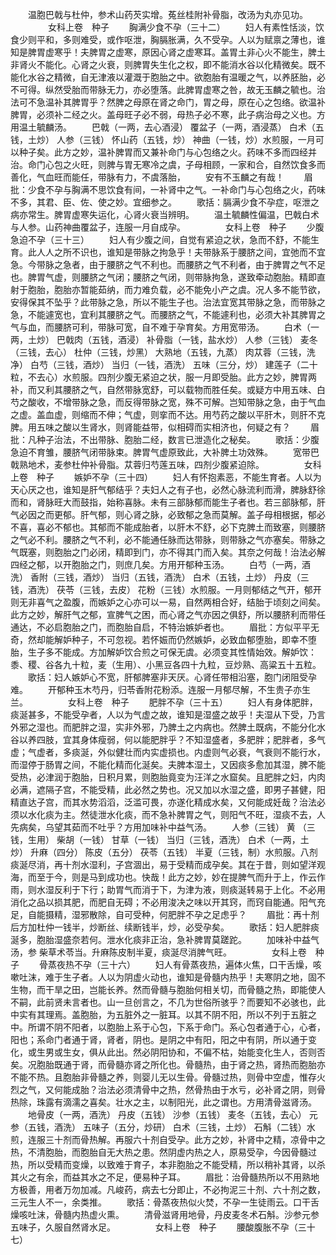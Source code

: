 <!-- { "loadSidebar": true } -->
　　温胞巴戟与杜仲，参术山药芡实增。菟丝桂附补骨脂，改汤为丸亦见功。 
　　
　　女科上卷　种子
　　胸满少食不孕（三十二）
　　妇人有素性恬淡，饮食少则平和，多则难受，或作呕泄，胸膈胀满，久不受孕。人以为赋禀之薄也，谁知是脾胃虚寒乎！夫脾胃之虚寒，原因心肾之虚寒耳。盖胃土非心火不能生，脾土非肾火不能化。心肾之火衰，则脾胃失生化之权，即不能消水谷以化精微矣。既不能化水谷之精微，自无津液以灌溉于胞胎之中。欲胞胎有温暖之气，以养胚胎，必不可得。纵然受胎而带脉无力，亦必堕落。此脾胃虚寒之咎，故无玉麟之毓也。治法可不急温补其脾胃乎？然脾之母原在肾之命门，胃之母，原在心之包络。欲温补脾胃，必须补二经之火。盖母旺子必不弱，母热子必不寒，此子病治母之义也。方用温土毓麟汤。
　　巴戟（一两，去心酒浸） 覆盆子（一两，酒浸蒸） 白术（五钱，土炒） 人参（三钱） 怀山药（五钱，炒） 神曲（一钱，炒）水煎服，一月可以种子矣。此方之妙，温补脾胃而又兼补命门与心包络之火。药味不多而四经并治。命门心包之火旺，则脾与胃无寒冷之虞，子母相顾，一家和合，自然饮食多而善化，气血旺而能任，带脉有力，不虞落胎， 
　　安有不玉麟之有哉！ 
　　眉批：少食不孕与胸满不思饮食有间，一补肾中之气。一补命门与心包络之火，药味不多，其君、臣、佐、使之妙。宜细参之。 
　　歌括：膈满少食不孕症，呕泄之病亦常生。脾胃虚寒失运化，心肾火衰当辨明。 
　　温土毓麟性偏温，巴戟白术与人参。山药神曲覆盆子，连服一月自成孕。 
　　
　　女科上卷　种子
　　少腹急迫不孕（三十三）
　　妇人有少腹之间，自觉有紧迫之状，急而不舒，不能生育。此人人之所不识也，谁知是带脉之拘急乎！夫带脉系于腰脐之间，宜弛而不宜急。今带脉之急者，由于腰脐之气不利也。而腰脐之气不利者，由于脾胃之气不足也。脾胃气虚，则腰脐之气闭；腰脐之气闭，则带脉拘急，遂致牵动胞胎。精即直射于胞胎，胞胎亦暂能茹纳，而力难负载，必不能免小产之虞。况人多不能节欲，安得保其不坠乎？此带脉之急，所以不能生子也。治法宜宽其带脉之急，而带脉之急，不能遽宽也，宜利其腰脐之气。而腰脐之气，不能遽利也，必须大补其脾胃之气与血，而腰脐可利，带脉可宽，自不难于孕育矣。方用宽带汤。
　　白术（一两，土炒） 巴戟肉（五钱，酒浸） 补骨脂（一钱，盐水炒） 人参（三钱） 麦冬（三钱，去心） 杜仲（三钱，炒黑） 大熟地（五钱，九蒸） 肉苁蓉（三钱，洗净） 白芍（三钱，酒炒） 当归（一钱，酒洗） 五味（三分，炒） 建莲子（二十粒，不去心）水煎服。四剂少腹无紧迫之状，服一月即受胎。此方之妙，脾胃两补，而又利其腰脐之气，自然带脉宽舒，可以载物而胜任矣。或疑方中用五味、白芍之酸收，不增带脉之急，而反得带脉之宽，殊不可解。岂知带脉之急，由于气血之虚。盖血虚，则缩而不伸；气虚，则挛而不达。用芍药之酸以平肝木，则肝不克脾。用五味之酸以生肾水，则肾能益带，似相碍而实相济也，何疑之有？ 
　　眉批：凡种子治法，不出带脉、胞胎二经，数言已泄造化之秘矣。 
　　歌括：少腹急迫不育雏，腰脐气闭带脉束。脾胃气虚原致此，大补脾土功效殊。 
　　宽带巴戟熟地术，麦参杜仲补骨脂。苁蓉归芍莲五味，四剂少腹紧迫除。 
　　
　　女科上卷　种子
　　嫉妒不孕（三十四）
　　妇人有怀抱素恶，不能生育者。人以为天心厌之也，谁知是肝气郁结乎？夫妇人之有子也，必然心脉流利而滑，脾脉舒徐而和，肾脉旺大而鼓指，始称喜脉。未有三部脉郁而能生子者也。若三部脉郁，肝气必因之而更郁。肝气郁，则心肾之脉，必致郁之急而莫解。盖子母相根据，郁必不喜，喜必不郁也。其郁而不能成胎者，以肝木不舒，必下克脾土而致塞，则腰脐之气必不利。腰脐之气不利，必不能通任脉而达带脉，则带脉之气亦塞矣。带脉之气既塞，则胞胎之门必闭，精即到门，亦不得其门而入矣。其奈之何哉！治法必解四经之郁，以开胞胎之门，则庶几矣。方用开郁种玉汤。
　　白芍（一两，酒洗） 香附（三钱，酒炒） 当归（五钱，酒洗） 白术（五钱，土炒） 丹皮（三钱，酒洗） 茯苓（三钱，去皮） 花粉（三钱）水煎服。一月则郁结之气开，郁开则无非喜气之盈腹，而嫉妒之心亦可以一易，自然两相合好，结胎于顷刻之间矣。此方之妙，解肝气之郁，宣脾气之困，而心肾之气亦因之俱舒，所以腰脐利而带任通达，不必启胞胎之门，而胞胎自启，不特治嫉妒者也。 
　　眉批：方似平平无奇，然却能解妒种子，不可忽视。若怀娠而仍然嫉妒，必致血郁堕胎，即幸不堕胎，生子多不能成。方加解妒饮合煎之可保无虞。必须变其性情始效。解妒饮：黍、稷、谷各九十粒，麦（生用）、小黑豆各四十九粒，豆炒熟、高粱五十五粒。 
　　歌括：妇人嫉妒心不宽，肝郁脾塞非天厌。心肾任带相沿塞，胞门闭阻受孕难。 
　　开郁种玉木芍丹，归苓香附花粉添。连服一月郁尽解，不生贵子亦生兰。 
　　
　　女科上卷　种子
　　肥胖不孕（三十五）
　　妇人有身体肥胖，痰涎甚多，不能受孕者，人以为气虚之故，谁知是湿盛之故乎！夫湿从下受，乃言外邪之湿也。而肥胖之湿，实非外邪，乃脾土之内病也。然脾土既病，不能分化水谷以养四肢，宜其身体瘦弱，何以能肥胖乎？不知湿盛者，多肥胖；肥胖者，多气虚；气虚者，多痰涎，外似健壮而内实虚损也。内虚则气必衰，气衰则不能行水，而湿停于肠胃之间，不能化精而化涎矣。夫脾本湿土，又因痰多愈加其湿，脾不能受热，必津润于胞胎，日积月累，则胞胎竟变为汪洋之水窟矣。且肥胖之妇，内肉必满，遮隔子宫，不能受精，此必然之势也。况又加以水湿之盛，即男子甚健，阳精直达子宫，而其水势滔滔，泛滥可畏，亦遂化精成水矣，又何能成妊哉？治法必须以水化痰为主。然徒泄水化痰，而不急补脾胃之气，则阳气不旺，湿痰不去，人先病矣，乌望其茹而不吐乎？方用加味补中益气汤。
　　人参（三钱） 黄 （三钱，生用） 柴胡（一钱） 甘草（一钱） 当归（三钱，酒洗） 白术（一两，土炒） 升麻（四分） 陈皮（五分） 茯苓（五钱） 半夏（三钱，制）水煎服。八剂痰涎尽消，再十剂水湿利，子宫涸出，易于受精而成孕矣。其在于昔，则如望洋观海，而至于今，则是马到成功也。快哉！此方之妙，妙在提脾气而升于上，作云作雨，则水湿反利于下行；助胃气而消于下，为津为液，则痰涎转易于上化。不必用消化之品以损其肥，而肥自无碍；不必用浚决之味以开其窍，而窍自能通。阳气充足，自能摄精，湿邪散除，自可受种，何肥胖不孕之足虑乎？ 
　　眉批：再十剂后方加杜仲一钱半，炒断丝、续断钱半，炒，必受孕矣。 
　　歌括：妇人肥胖痰涎多，胞胎湿盛奈若何。泄水化痰非正治，急补脾胃莫蹉跎。 
　　加味补中益气汤，参 柴草术苓当。升麻陈皮制半夏，痰涎尽消脾气旺。 
　　
　　女科上卷　种子
　　骨蒸夜热不孕（三十六）
　　妇人有骨蒸夜热，遍体火焦，口干舌燥，咳嗽吐沫，难于生子者。人以为阴虚火动也，谁知是骨髓内热乎！夫寒阴之地，固不生物，而干旱之田，岂能长养。然而骨髓与胞胎何相关切，而骨髓之热，即能使人不嗣，此前贤未言者也。山一旦创言之，不几为世俗所骇乎？而要知不必骇也，此中实有其理焉。盖胞胎，为五脏外之一脏耳。以其不阴不阳，所以不列于五脏之中。所谓不阴不阳者，以胞胎上系于心包，下系于命门。系心包者通于心，心者，阳也；系命门者通于肾，肾者，阴也。是阴之中有阳，阳之中有阴，所以通于变化，或生男或生女，俱从此出。然必阴阳协和，不偏不枯，始能变化生人，否则否矣。况胞胎既通于肾，而骨髓亦肾之所化也。骨髓热，由于肾之热，肾热而胞胎亦不能不热。且胞胎非骨髓之养，则婴儿无以生骨。骨髓过热，则骨中空虚，惟存火烈之气，又何能成胎？治法必须清骨中之热，然骨热由于水亏，必补肾之阴，则骨热除，珠露有滴濡之喜矣。壮水之主，以制阳光，此之谓也。方用清骨滋肾汤。
　　地骨皮（一两，酒洗） 丹皮（五钱） 沙参（五钱） 麦冬（五钱，去心） 元参（五钱，酒洗） 五味子（五分，炒研） 白术（三钱，土炒） 石斛（二钱）水煎，连服三十剂而骨热解。再服六十剂自受孕。此方之妙，补肾中之精，凉骨中之热，不清胞胎，而胞胎自无大热之患。然阴虚内热之人，原易受孕，今因骨髓过热，所以受精而变燥，以致难于育子，本非胞胎之不能受精，所以稍补其肾，以杀其火之有余，而益其水之不足，便易种子耳。 
　　眉批：治骨髓热所以不用熟地方极善，用者万勿加减。凡峻药，病去七分即止，不必拘泥三十剂、六十剂之数，三元生人不一，余类推。 
　　歌括：骨蒸夜热似火焚，不孕一生徒雨云。口干舌燥咳吐沫，骨髓内热虚火熏。 
　　清骨滋肾用地骨，丹皮麦冬术石斛。沙参元参五味子，久服自然肾水足。 
　　
　　女科上卷　种子
　　腰酸腹胀不孕（三十七）
